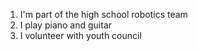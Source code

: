 1. I'm part of the high school robotics team
2. I play piano and guitar
3. I volunteer with youth council
